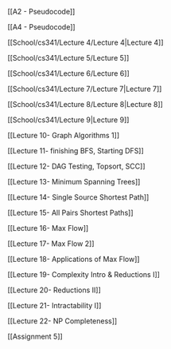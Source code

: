   

[[A2 - Pseudocode]]

[[A4 - Pseudocode]]

[[School/cs341/Lecture 4/Lecture 4|Lecture 4]]

[[School/cs341/Lecture 5/Lecture 5]]

[[School/cs341/Lecture 6/Lecture 6]]

[[School/cs341/Lecture 7/Lecture 7|Lecture 7]]

[[School/cs341/Lecture 8/Lecture 8|Lecture 8]]

[[School/cs341/Lecture 9|Lecture 9]]

[[Lecture 10- Graph Algorithms 1]]

[[Lecture 11- finishing BFS, Starting DFS]]

[[Lecture 12- DAG Testing, Topsort, SCC]]

[[Lecture 13- Minimum Spanning Trees]]

[[Lecture 14- Single Source Shortest Path]]

[[Lecture 15- All Pairs Shortest Paths]]

[[Lecture 16- Max Flow]]

[[Lecture 17- Max Flow 2]]

[[Lecture 18- Applications of Max Flow]]

[[Lecture 19- Complexity Intro & Reductions I]]

[[Lecture 20- Reductions II]]

[[Lecture 21- Intractability I]]

[[Lecture 22- NP Completeness]]

[[Assignment 5]]